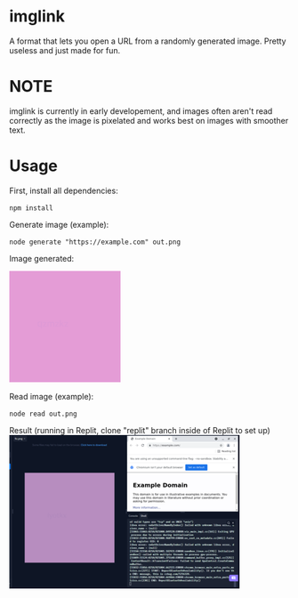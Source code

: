 # imglink
A format that lets you open a URL from a randomly generated image. Pretty useless and just made for fun.

# NOTE
imglink is currently in early developement, and images often aren't read correctly as the image is pixelated and works best on images with smoother text.

# Usage
First, install all dependencies:
```
npm install
```
Generate image (example):
```
node generate "https://example.com" out.png
```

Image generated:

![Example image](examples/imglink-example.png)

Read image (example):
```
node read out.png
```

Result (running in Replit, clone "replit" branch inside of Replit to set up)
![Replit example image](examples/replit-example.png)
